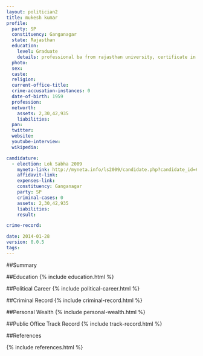 ```yaml
---
layout: politician2
title: mukesh kumar
profile: 
  party: SP
  constituency: Ganganagar
  state: Rajasthan
  education: 
    level: Graduate
    details: professional ba from rajasthan university, certificate in disaster management, vardhaman mahaveer open university,kota, bachelors of journalism and mass communication, vardhaman mahaveer open university, kota, diploma in urdu language, national council of promotion in
  photo: 
  sex: 
  caste: 
  religion: 
  current-office-title: 
  crime-accusation-instances: 0
  date-of-birth: 1959
  profession: 
  networth: 
    assets: 2,30,42,935
    liabilities: 
  pan: 
  twitter: 
  website: 
  youtube-interview: 
  wikipedia: 

candidature: 
  - election: Lok Sabha 2009
    myneta-link: http://myneta.info/ls2009/candidate.php?candidate_id=6030
    affidavit-link: 
    expenses-link: 
    constituency: Ganganagar 
    party: SP
    criminal-cases: 0
    assets: 2,30,42,935
    liabilities: 
    result:  

crime-record: 

date: 2014-01-28
version: 0.0.5
tags: 
---
```

##Summary


##Education
{% include education.html %}


##Political Career
{% include political-career.html %}


##Criminal Record
{% include criminal-record.html %}


##Personal Wealth
{% include personal-wealth.html %}


##Public Office Track Record
{% include track-record.html %}


##References


{% include references.html %}